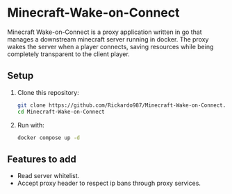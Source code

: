 # Minecraft-Wake-on-Connect

Minecraft Wake-on-Connect is a proxy application written in go that manages a downstream minecraft server running in docker. The proxy wakes the server when a player connects, saving resources while being completely transparent to the client player.

## Setup
1. Clone this repository:
   ```bash
   git clone https://github.com/Rickardo987/Minecraft-Wake-on-Connect.git
   cd Minecraft-Wake-on-Connect
   ```
2. Run with:
   ```bash
   docker compose up -d
   ```

## Features to add
- Read server whitelist.
- Accept proxy header to respect ip bans through proxy services.
